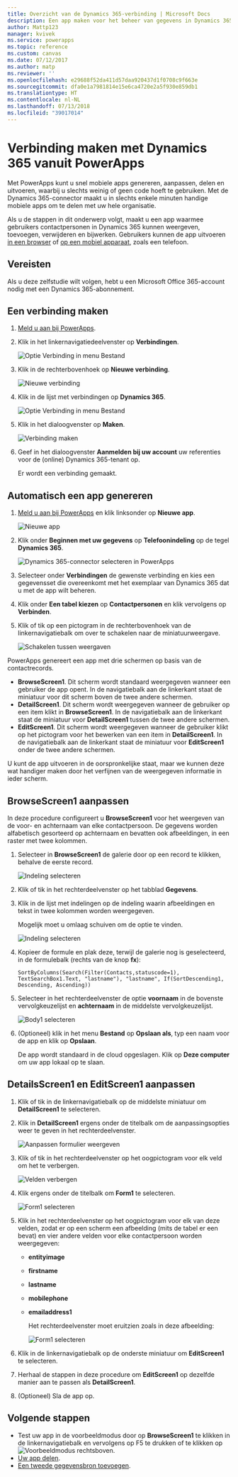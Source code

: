 ```yaml
---
title: Overzicht van de Dynamics 365-verbinding | Microsoft Docs
description: Een app maken voor het beheer van gegevens in Dynamics 365
author: Mattp123
manager: kvivek
ms.service: powerapps
ms.topic: reference
ms.custom: canvas
ms.date: 07/12/2017
ms.author: matp
ms.reviewer: ''
ms.openlocfilehash: e29688f52da411d57daa920437d1f0708c9f663e
ms.sourcegitcommit: dfa0e1a7981814e15e6ca4720e2a5f930e859db1
ms.translationtype: HT
ms.contentlocale: nl-NL
ms.lasthandoff: 07/13/2018
ms.locfileid: "39017014"
---
```

# <a name="connect-to-dynamics-365-from-powerapps"></a>Verbinding maken met Dynamics 365 vanuit PowerApps
Met PowerApps kunt u snel mobiele apps genereren, aanpassen, delen en uitvoeren, waarbij u slechts weinig of geen code hoeft te gebruiken. Met de Dynamics 365-connector maakt u in slechts enkele minuten handige mobiele apps om te delen met uw hele organisatie.

Als u de stappen in dit onderwerp volgt, maakt u een app waarmee gebruikers contactpersonen in Dynamics 365 kunnen weergeven, toevoegen, verwijderen en bijwerken. Gebruikers kunnen de app uitvoeren [in een browser](../../../user/run-app-browser.md) of [op een mobiel apparaat](../../../user/run-app-client.md), zoals een telefoon.

## <a name="prerequisite"></a>Vereisten
Als u deze zelfstudie wilt volgen, hebt u een Microsoft Office 365-account nodig met een Dynamics 365-abonnement.

## <a name="create-a-connection"></a>Een verbinding maken
1. [Meld u aan bij PowerApps](https://web.powerapps.com/).
2. Klik in het linkernavigatiedeelvenster op **Verbindingen**.
   
    ![Optie Verbinding in menu Bestand](./media/connection-dynamics-crmonline/file-connections.png)
3. Klik in de rechterbovenhoek op **Nieuwe verbinding**.
   
    ![Nieuwe verbinding](./media/connection-dynamics-crmonline/new-connection.png)
4. Klik in de lijst met verbindingen op **Dynamics 365**.
   
    ![Optie Verbinding in menu Bestand](./media/connection-dynamics-crmonline/connection-d365.png)
5. Klik in het dialoogvenster op **Maken**.
   
    ![Verbinding maken](./media/connection-dynamics-crmonline/create-connection.png)
6. Geef in het dialoogvenster **Aanmelden bij uw account** uw referenties voor de (online) Dynamics 365-tenant op.
   
    Er wordt een verbinding gemaakt.

## <a name="generate-an-app-automatically"></a>Automatisch een app genereren
1. [Meld u aan bij PowerApps](https://web.powerapps.com/) en klik linksonder op **Nieuwe app**.
   
    ![Nieuwe app](./media/connection-dynamics-crmonline/new-app.png)
2. Klik onder **Beginnen met uw gegevens** op **Telefoonindeling** op de tegel **Dynamics 365**.
   
    ![Dynamics 365-connector selecteren in PowerApps](./media/connection-dynamics-crmonline/phonelayout.png)
3. Selecteer onder **Verbindingen** de gewenste verbinding en kies een gegevensset die overeenkomt met het exemplaar van Dynamics 365 dat u met de app wilt beheren.
4. Klik onder **Een tabel kiezen** op **Contactpersonen** en klik vervolgens op **Verbinden**.
5. Klik of tik op een pictogram in de rechterbovenhoek van de linkernavigatiebalk om over te schakelen naar de miniatuurweergave.
   
    ![Schakelen tussen weergaven](./media/connection-dynamics-crmonline/toggle-view.png)

PowerApps genereert een app met drie schermen op basis van de contactrecords.

* **BrowseScreen1**. Dit scherm wordt standaard weergegeven wanneer een gebruiker de app opent. In de navigatiebalk aan de linkerkant staat de miniatuur voor dit scherm boven de twee andere schermen.
* **DetailScreen1**. Dit scherm wordt weergegeven wanneer de gebruiker op een item klikt in **BrowseScreen1**.  In de navigatiebalk aan de linkerkant staat de miniatuur voor **DetailScreen1** tussen de twee andere schermen.
* **EditScreen1**. Dit scherm wordt weergegeven wanneer de gebruiker klikt op het pictogram voor het bewerken van een item in **DetailScreen1**. In de navigatiebalk aan de linkerkant staat de miniatuur voor **EditScreen1** onder de twee andere schermen.

U kunt de app uitvoeren in de oorspronkelijke staat, maar we kunnen deze wat handiger maken door het verfijnen van de weergegeven informatie in ieder scherm.

## <a name="customize-browsescreen1"></a>BrowseScreen1 aanpassen
In deze procedure configureert u **BrowseScreen1** voor het weergeven van de voor- en achternaam van elke contactpersoon. De gegevens worden alfabetisch gesorteerd op achternaam en bevatten ook afbeeldingen, in een raster met twee kolommen.

1. Selecteer in **BrowseScreen1** de galerie door op een record te klikken, behalve de eerste record.
   
    ![Indeling selecteren](./media/connection-dynamics-crmonline/select-gallery.png)
2. Klik of tik in het rechterdeelvenster op het tabblad **Gegevens**.
3. Klik in de lijst met indelingen op de indeling waarin afbeeldingen en tekst in twee kolommen worden weergegeven.
   
    Mogelijk moet u omlaag schuiven om de optie te vinden.
   
    ![Indeling selecteren](./media/connection-dynamics-crmonline/select-layout.png)
4. Kopieer de formule en plak deze, terwijl de galerie nog is geselecteerd, in de formulebalk (rechts van de knop **fx**):
   
    `SortByColumns(Search(Filter(Contacts,statuscode=1), TextSearchBox1.Text, "lastname"), "lastname", If(SortDescending1, Descending, Ascending))`
5. Selecteer in het rechterdeelvenster de optie **voornaam** in de bovenste vervolgkeuzelijst en **achternaam** in de middelste vervolgkeuzelijst.
   
    ![Body1 selecteren](./media/connection-dynamics-crmonline/firstname-lastname.png)
6. (Optioneel) klik in het menu **Bestand** op **Opslaan als**, typ een naam voor de app en klik op **Opslaan**.
   
    De app wordt standaard in de cloud opgeslagen. Klik op **Deze computer** om uw app lokaal op te slaan.

## <a name="customize-detailsscreen1-and-editscreen1"></a>DetailsScreen1 en EditScreen1 aanpassen
1. Klik of tik in de linkernavigatiebalk op de middelste miniatuur om **DetailScreen1** te selecteren.
2. Klik in **DetailScreen1** ergens onder de titelbalk om de aanpassingsopties weer te geven in het rechterdeelvenster.
   
    ![Aanpassen formulier weergeven](./media/connection-dynamics-crmonline/show-customization.png)
3. Klik of tik in het rechterdeelvenster op het oogpictogram voor elk veld om het te verbergen.
   
    ![Velden verbergen](./media/connection-dynamics-crmonline/hide-field.png)
4. Klik ergens onder de titelbalk om **Form1** te selecteren.
   
    ![Form1 selecteren](./media/connection-dynamics-crmonline/select-form1.png)
5. Klik in het rechterdeelvenster op het oogpictogram voor elk van deze velden, zodat er op een scherm een afbeelding (mits de tabel er een bevat) en vier andere velden voor elke contactpersoon worden weergegeven:
   
   * **entityimage**
   * **firstname**
   * **lastname**
   * **mobilephone**
   * **emailaddress1**
     
     Het rechterdeelvenster moet eruitzien zoals in deze afbeelding:
     
     ![Form1 selecteren](./media/connection-dynamics-crmonline/show-fields.png)
6. Klik in de linkernavigatiebalk op de onderste miniatuur om **EditScreen1** te selecteren.
7. Herhaal de stappen in deze procedure om **EditScreen1** op dezelfde manier aan te passen als **DetailScreen1**.
8. (Optioneel) Sla de app op.

## <a name="next-steps"></a>Volgende stappen
* Test uw app in de voorbeeldmodus door op **BrowseScreen1** te klikken in de linkernavigatiebalk en vervolgens op F5 te drukken of te klikken op ![Voorbeeldmodus](./media/connection-dynamics-crmonline/runpowerapp.png) rechtsboven.
* [Uw app delen](../share-app.md).
* [Een tweede gegevensbron toevoegen](../add-data-connection.md).

